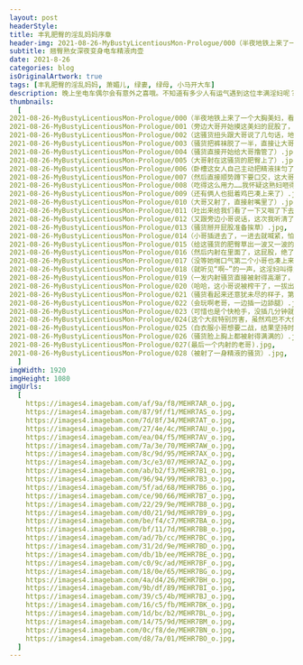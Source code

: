 ```yaml
---
layout: post
headerStyle:
title: 丰乳肥臀的淫乱妈妈序章
header-img: 2021-08-26-MyBustyLicentiousMon-Prologue/000（半夜地铁上来了一个大胸美妇，看我拍照也不躲，一看就知道很骚）.jpg
subtitle: 翘臀熟女深夜变身电车精液肉壶
date: 2021-8-26
categories: blog
isOriginalArtwork: true
tags: [丰乳肥臀的淫乱妈妈, 萧媚儿, 绿妻, 绿母, 小马开大车]
description: 晚上坐电车偶尔会有意外之喜哦。不知道有多少人有运气遇到这位丰满淫妇呢？
thumbnails:
  [
2021-08-26-MyBustyLicentiousMon-Prologue/000（半夜地铁上来了一个大胸美妇，看我拍照也不躲，一看就知道很骚）.jpg,
2021-08-26-MyBustyLicentiousMon-Prologue/001（旁边大哥开始摸这美妇的屁股了，看她一脸享受的样子，果然是个骚货）.jpg,
2021-08-26-MyBustyLicentiousMon-Prologue/002（这骚货扭头跟大哥说了几句话，地铁太吵了没听清）.jpg,
2021-08-26-MyBustyLicentiousMon-Prologue/003（骚货把裤袜脱了一半，直接让大哥摸她屁股）.jpg,
2021-08-26-MyBustyLicentiousMon-Prologue/004（骚货直接开始给大哥撸管了）.jpg,
2021-08-26-MyBustyLicentiousMon-Prologue/005（大哥射在这骚货的肥臀上了）.jpg,
2021-08-26-MyBustyLicentiousMon-Prologue/006（卧槽这女人自己主动把精液抹匀了）.jpg,
2021-08-26-MyBustyLicentiousMon-Prologue/007（然后直接顺势蹲下要口交，这大哥好艳福）.jpg,
2021-08-26-MyBustyLicentiousMon-Prologue/008（吃得这么用力……我怀疑这熟妇咂得整个车厢都能听到）.jpg,
2021-08-26-MyBustyLicentiousMon-Prologue/009（还有俩人也挺着鸡巴凑上来了）.jpg,
2021-08-26-MyBustyLicentiousMon-Prologue/010（大哥又射了，直接射嘴里了）.jpg,
2021-08-26-MyBustyLicentiousMon-Prologue/011（吐出来给我们看了一下又咽了下去，熟练啊）.jpg,
2021-08-26-MyBustyLicentiousMon-Prologue/012（又跟旁边小哥说话，这次我听清了，她问白衣服小哥是不是跟那大哥一样能干）.jpg,
2021-08-26-MyBustyLicentiousMon-Prologue/013（骚货掰开屁股准备挨草）.jpg,
2021-08-26-MyBustyLicentiousMon-Prologue/014（小哥插进去了，一进去就喊紧，怕不是早泄吧）.jpg,
2021-08-26-MyBustyLicentiousMon-Prologue/015（给这骚货的肥臀草出一波又一波的臀浪）.jpg,
2021-08-26-MyBustyLicentiousMon-Prologue/016（然后内射在里面了，这屁股，绝了）.jpg,
2021-08-26-MyBustyLicentiousMon-Prologue/017（没等她喘口气第二个小哥也凑上来了，啧啧）.jpg,
2021-08-26-MyBustyLicentiousMon-Prologue/018（就听见“啊~”的一声，这淫妇叫得太媚了……！）.jpg,
2021-08-26-MyBustyLicentiousMon-Prologue/019（一发内射骚货直接被射得高潮了，眼都直了）.jpg,
2021-08-26-MyBustyLicentiousMon-Prologue/020（哈哈，这小哥说被榨干了，一拔出来直接躺下了，骚货这一脸迷离的，看得让人更想草了）.jpg,
2021-08-26-MyBustyLicentiousMon-Prologue/021（骚货看起来还意犹未尽的样子，第三个小哥上场了）.jpg,
2021-08-26-MyBustyLicentiousMon-Prologue/022（会玩啊老哥，一边插一边舔腿）.jpg,
2021-08-26-MyBustyLicentiousMon-Prologue/023（可惜也是个快枪手，没插几分钟就喊着被吸干了被吸干了）.jpg,
2021-08-26-MyBustyLicentiousMon-Prologue/024(这个大叔特别厉害，虽然鸡巴不大但是特别会打屁股，打得这骚货一直在颤抖）.jpg,
2021-08-26-MyBustyLicentiousMon-Prologue/025（白衣服小哥想要二战，结果坚持时间比第一次还短）.jpg,
2021-08-26-MyBustyLicentiousMon-Prologue/026（骚货脸上胸上都被射得满满的）.jpg,
2021-08-26-MyBustyLicentiousMon-Prologue/027(最后一个内射的老哥).jpg,
2021-08-26-MyBustyLicentiousMon-Prologue/028（被射了一身精液的骚货）.jpg,
  ]
imgWidth: 1920
imgHeight: 1080
imgUrls:
  [
    https://images4.imagebam.com/af/9a/f8/MEHR7AR_o.jpg,
    https://images4.imagebam.com/87/9f/f1/MEHR7AS_o.jpg,
    https://images4.imagebam.com/7d/8f/34/MEHR7AT_o.jpg,
    https://images4.imagebam.com/27/4e/4c/MEHR7AU_o.jpg,
    https://images4.imagebam.com/ea/04/f5/MEHR7AV_o.jpg,
    https://images4.imagebam.com/7a/3e/70/MEHR7AW_o.jpg,
    https://images4.imagebam.com/8c/9d/95/MEHR7AX_o.jpg,
    https://images4.imagebam.com/3c/e3/07/MEHR7AZ_o.jpg,
    https://images4.imagebam.com/ab/b2/f3/MEHR7B1_o.jpg,
    https://images4.imagebam.com/96/94/99/MEHR7B3_o.jpg,
    https://images4.imagebam.com/5f/ad/68/MEHR7B6_o.jpg,
    https://images4.imagebam.com/ce/90/66/MEHR7B7_o.jpg,
    https://images4.imagebam.com/22/29/9e/MEHR7B8_o.jpg,
    https://images4.imagebam.com/d0/21/9d/MEHR7B9_o.jpg,
    https://images4.imagebam.com/be/f4/c7/MEHR7BA_o.jpg,
    https://images4.imagebam.com/bf/11/7d/MEHR7BB_o.jpg,
    https://images4.imagebam.com/ad/7b/cc/MEHR7BC_o.jpg,
    https://images4.imagebam.com/31/2d/9e/MEHR7BD_o.jpg,
    https://images4.imagebam.com/db/1b/ee/MEHR7BE_o.jpg,
    https://images4.imagebam.com/c0/9c/ad/MEHR7BF_o.jpg,
    https://images4.imagebam.com/18/0e/65/MEHR7BG_o.jpg,
    https://images4.imagebam.com/4a/d4/26/MEHR7BH_o.jpg,
    https://images4.imagebam.com/9b/df/89/MEHR7BI_o.jpg,
    https://images4.imagebam.com/39/c5/4b/MEHR7BJ_o.jpg,
    https://images4.imagebam.com/16/c5/fb/MEHR7BK_o.jpg,
    https://images4.imagebam.com/1d/bc/b2/MEHR7BL_o.jpg,
    https://images4.imagebam.com/14/75/9d/MEHR7BM_o.jpg,
    https://images4.imagebam.com/0c/f8/de/MEHR7BN_o.jpg,
    https://images4.imagebam.com/d8/7a/01/MEHR7BO_o.jpg,
  ]
---
```

